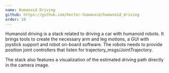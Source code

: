 ```yaml
---
name: Humanoid Driving
github: https://github.com/hector-humanoid/humanoid_driving
order: 10
---
```

Humanoid driving is a stack related to driving a car with humanoid robots.
It brings tools to create the necessary arm and leg motions, a GUI with joystick support and robot on-board software.
The robots needs to provide position joint controllers that listen for trajectory_msgs/JointTrajectory.

The stack also features a visualization of the estimated driving path directly in the camera image.
